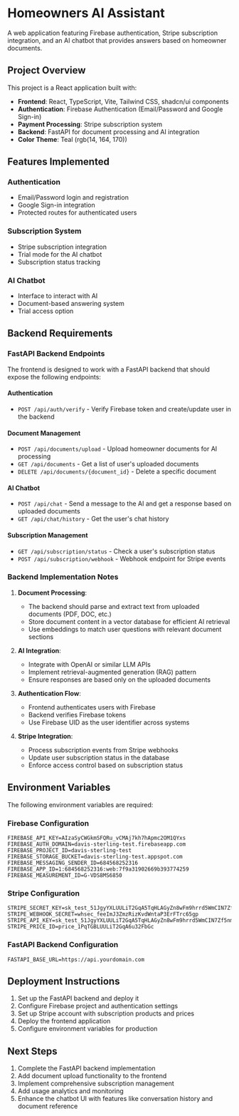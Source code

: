 
# Homeowners AI Assistant

A web application featuring Firebase authentication, Stripe subscription integration, and an AI chatbot that provides answers based on homeowner documents.

## Project Overview

This project is a React application built with:
- **Frontend**: React, TypeScript, Vite, Tailwind CSS, shadcn/ui components
- **Authentication**: Firebase Authentication (Email/Password and Google Sign-in)
- **Payment Processing**: Stripe subscription system
- **Backend**: FastAPI for document processing and AI integration
- **Color Theme**: Teal (rgb(14, 164, 170))

## Features Implemented

### Authentication
- Email/Password login and registration
- Google Sign-in integration
- Protected routes for authenticated users

### Subscription System
- Stripe subscription integration
- Trial mode for the AI chatbot
- Subscription status tracking

### AI Chatbot
- Interface to interact with AI
- Document-based answering system
- Trial access option

## Backend Requirements

### FastAPI Backend Endpoints

The frontend is designed to work with a FastAPI backend that should expose the following endpoints:

#### Authentication
- `POST /api/auth/verify` - Verify Firebase token and create/update user in the backend

#### Document Management
- `POST /api/documents/upload` - Upload homeowner documents for AI processing
- `GET /api/documents` - Get a list of user's uploaded documents
- `DELETE /api/documents/{document_id}` - Delete a specific document

#### AI Chatbot
- `POST /api/chat` - Send a message to the AI and get a response based on uploaded documents
- `GET /api/chat/history` - Get the user's chat history

#### Subscription Management
- `GET /api/subscription/status` - Check a user's subscription status
- `POST /api/subscription/webhook` - Webhook endpoint for Stripe events

### Backend Implementation Notes

1. **Document Processing**:
   - The backend should parse and extract text from uploaded documents (PDF, DOC, etc.)
   - Store document content in a vector database for efficient AI retrieval
   - Use embeddings to match user questions with relevant document sections

2. **AI Integration**:
   - Integrate with OpenAI or similar LLM APIs
   - Implement retrieval-augmented generation (RAG) pattern
   - Ensure responses are based only on the uploaded documents

3. **Authentication Flow**:
   - Frontend authenticates users with Firebase
   - Backend verifies Firebase tokens
   - Use Firebase UID as the user identifier across systems

4. **Stripe Integration**:
   - Process subscription events from Stripe webhooks
   - Update user subscription status in the database
   - Enforce access control based on subscription status

## Environment Variables

The following environment variables are required:

### Firebase Configuration
```
FIREBASE_API_KEY=AIzaSyCWGkmSFQRu_vCMAj7kh7hApmc2OM1QYxs
FIREBASE_AUTH_DOMAIN=davis-sterling-test.firebaseapp.com
FIREBASE_PROJECT_ID=davis-sterling-test
FIREBASE_STORAGE_BUCKET=davis-sterling-test.appspot.com
FIREBASE_MESSAGING_SENDER_ID=684568252316
FIREBASE_APP_ID=1:684568252316:web:7f9a31902669b393774259
FIREBASE_MEASUREMENT_ID=G-VDS8MS6850
```

### Stripe Configuration
```
STRIPE_SECRET_KEY=sk_test_51JgyYXLUULiT2GqA5TqHLAGyZn8wFm9hrrd5WmCIN7Zf5nmzWjWO9IscwfYBk03luZqVUxZ1plMIqgs0kHBQiWmK00YHDdnaWq
STRIPE_WEBHOOK_SECRET=whsec_feeImJ3ZmzRizKvdWntaP3ErFTrc65gp
STRIPE_API_KEY=sk_test_51JgyYXLUULiT2GqA5TqHLAGyZn8wFm9hrrd5WmCIN7Zf5nmzWjWO9IscwfYBk03luZqVUxZ1plMIqgs0kHBQiWmK00YHDdnaWq
STRIPE_PRICE_ID=price_1PqTGBLUULiT2GqA6u32FbGc
```

### FastAPI Backend Configuration
```
FASTAPI_BASE_URL=https://api.yourdomain.com
```

## Deployment Instructions

1. Set up the FastAPI backend and deploy it
2. Configure Firebase project and authentication settings
3. Set up Stripe account with subscription products and prices
4. Deploy the frontend application
5. Configure environment variables for production

## Next Steps

1. Complete the FastAPI backend implementation
2. Add document upload functionality to the frontend
3. Implement comprehensive subscription management
4. Add usage analytics and monitoring
5. Enhance the chatbot UI with features like conversation history and document reference
